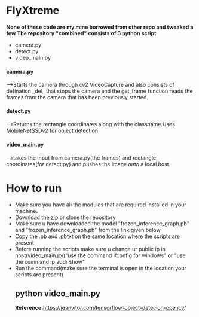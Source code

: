 # FlyXtreme

<b> None of these code are my mine borrowed from other repo and tweaked a few </b>
<b> The repository "combined" consists of 3 python script </b> 
<ul>
<li> camera.py </li>
<li> detect.py </li>
 <li>video_main.py</li>
</ul>
 <h4>camera.py</h4>
  <div>-->Starts the camera through cv2 VideoCapture and also consists of defination  _del_ that stops the camera and the                    get_frame function reads the frames from the camera that has been previously started.</div>
 <h4>detect.py</h4>-->Returns the rectangle coordinates along with the classname.Uses MobileNetSSDv2 for object detection
 <h4>video_main.py</h4>-->takes the input from camera.py(the frames) and rectangle coordinates(for detect.py) and pushes the image onto a local host.
 
 <h1>How to run</h1>
 <ul>
 <li>Make sure you have all the modules that are required installed in your machine.</li>
 <li>Download the zip or clone the repository</li>
 <li>Make sure u have downloaded the model "frozen_inference_graph.pb" and "frozen_inference_graph.pb" from the link given below</li>
 <li>Copy the .pb and .pbtxt on the same location where the scripts are present</li>
 <li>Before running the scripts make sure u change ur public ip in host(video_main.py)"use the command ifconfig for windows" or "use the command ip addr show"</li>
 <li>Run the command(make sure the terminal is open in the location your scripts are present)</li>
 
<h2> python video_main.py </h2>
 
 
<b> Reference:</b><link>https://jeanvitor.com/tensorflow-object-detecion-opencv/</link>

